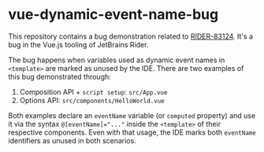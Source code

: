 # vue-dynamic-event-name-bug

This repository contains a bug demonstration related to [RIDER-83124](https://youtrack.jetbrains.com/issue/RIDER-83124/Vue-variables-used-as-dynamic-event-names-are-marked-as-unused). It's a bug in the Vue.js tooling of JetBrains Rider.

The bug happens when variables used as dynamic event names in `<template>` are marked as unused by the IDE.
There are two examples of this bug demonstrated through:

1. Composition API + `script setup`: `src/App.vue`
2. Options API: `src/components/HelloWorld.vue`

Both examples declare an `eventName` variable (or `computed` property) and use it via the syntax `@[eventName]="..."`
inside the `<template>` of their respective components. Even with that usage, the IDE marks both `eventName` identifiers
as unused in both scenarios.